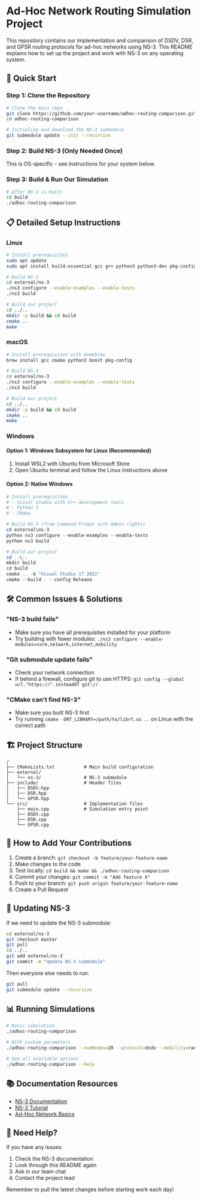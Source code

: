 # Ad-Hoc Network Routing Simulation Project

This repository contains our implementation and comparison of DSDV, DSR, and GPSR routing protocols for ad-hoc networks using NS-3. This README explains how to set up the project and work with NS-3 on any operating system.

## 🚀 Quick Start

### Step 1: Clone the Repository

```bash
# Clone the main repo
git clone https://github.com/your-username/adhoc-routing-comparison.git
cd adhoc-routing-comparison

# Initialize and download the NS-3 submodule
git submodule update --init --recursive
```

### Step 2: Build NS-3 (Only Needed Once)

This is OS-specific - see instructions for your system below.

### Step 3: Build & Run Our Simulation

```bash
# After NS-3 is built
cd build
./adhoc-routing-comparison
```

## 📋 Detailed Setup Instructions

### Linux

```bash
# Install prerequisites
sudo apt update
sudo apt install build-essential gcc g++ python3 python3-dev pkg-config sqlite3 cmake

# Build NS-3
cd external/ns-3
./ns3 configure --enable-examples --enable-tests
./ns3 build

# Build our project
cd ../..
mkdir -p build && cd build
cmake ..
make
```

### macOS

```bash
# Install prerequisites with Homebrew
brew install gcc cmake python3 boost pkg-config

# Build NS-3
cd external/ns-3
./ns3 configure --enable-examples --enable-tests
./ns3 build

# Build our project
cd ../..
mkdir -p build && cd build
cmake ..
make
```

### Windows

#### Option 1: Windows Subsystem for Linux (Recommended)

1. Install WSL2 with Ubuntu from Microsoft Store
2. Open Ubuntu terminal and follow the Linux instructions above

#### Option 2: Native Windows

```powershell
# Install prerequisites
# - Visual Studio with C++ development tools
# - Python 3
# - CMake

# Build NS-3 (from Command Prompt with Admin rights)
cd external\ns-3
python ns3 configure --enable-examples --enable-tests
python ns3 build

# Build our project
cd ..\..
mkdir build
cd build
cmake .. -G "Visual Studio 17 2022"
cmake --build . --config Release
```

## 🛠️ Common Issues & Solutions

### "NS-3 build fails"
- Make sure you have all prerequisites installed for your platform
- Try building with fewer modules: `./ns3 configure --enable-modules=core,network,internet,mobility`

### "Git submodule update fails"
- Check your network connection
- If behind a firewall, configure git to use HTTPS: `git config --global url."https://".insteadOf git://`

### "CMake can't find NS-3"
- Make sure you built NS-3 first
- Try running `cmake -DRT_LIBRARY=/path/to/librt.so ..` on Linux with the correct path

## 🏗️ Project Structure

```
/
├── CMakeLists.txt           # Main build configuration
├── external/
│   └── ns-3/                # NS-3 submodule
├── include/                 # Header files
│   ├── DSDV.hpp
│   ├── DSR.hpp
│   └── GPSR.hpp
└── src/                     # Implementation files
    ├── main.cpp             # Simulation entry point
    ├── DSDV.cpp
    ├── DSR.cpp
    └── GPSR.cpp
```

## 🧠 How to Add Your Contributions

1. Create a branch: `git checkout -b feature/your-feature-name`
2. Make changes to the code
3. Test locally: `cd build && make && ./adhoc-routing-comparison`
4. Commit your changes: `git commit -m "Add feature X"`
5. Push to your branch: `git push origin feature/your-feature-name`
6. Create a Pull Request

## 🔄 Updating NS-3

If we need to update the NS-3 submodule:

```bash
cd external/ns-3
git checkout master
git pull
cd ../..
git add external/ns-3
git commit -m "Update NS-3 submodule"
```

Then everyone else needs to run:

```bash
git pull
git submodule update --recursive
```

## 📊 Running Simulations

```bash
# Basic simulation
./adhoc-routing-comparison

# With custom parameters
./adhoc-routing-comparison --numNodes=20 --protocol=dsdv --mobility=randomWaypoint

# See all available options
./adhoc-routing-comparison --help
```

## 📚 Documentation Resources

- [NS-3 Documentation](https://www.nsnam.org/documentation/)
- [NS-3 Tutorial](https://www.nsnam.org/docs/tutorial/html/)
- [Ad-Hoc Network Basics](https://www.researchgate.net/publication/221454408_Wireless_Ad-Hoc_Networks_An_Overview)

## 🤝 Need Help?

If you have any issues:
1. Check the NS-3 documentation
2. Look through this README again
3. Ask in our team chat
4. Contact the project lead

Remember to pull the latest changes before starting work each day!